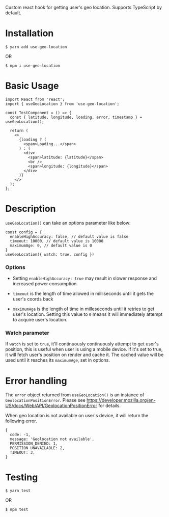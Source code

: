 Custom react hook for getting user's geo location. Supports TypeScript by default.

# Installation

```
$ yarn add use-geo-location
```

OR

```
$ npm i use-geo-location
```

# Basic Usage

```
import React from 'react';
import { useGeoLocation } from 'use-geo-location';

const TestComponent = () => {
  const { latitude, longitude, loading, error, timestamp } = useGeoLocation();

  return (
    <>
      {loading ? (
        <span>Loading...</span>
      ) : (
        <div>
          <span>latitude: {latitude}</span>
          <br />
          <span>longitude: {longitude}</span>
        </div>
      )}
    </>
  );
};

```

# Description

`useGeoLocation()` can take an options parameter like below:

```
const config = {
  enableHighAccuracy: false, // default value is false
  timeout: 10000, // default value is 10000
  maximumAge: 0, // default value is 0
}
useGeoLocation({ watch: true, config })
```

### Options

- Setting `enableHighAccuracy: true` may result in slower response and increased power consumption.

- `timeout` is the length of time allowed in milliseconds until it gets the user's coords back

- `maximumAge` is the length of time in milleseconds until it retries to get user's location. Setting this value to `0` means it will immediately attempt to acquire user's location.

### Watch parameter

If `watch` is set to `true`, it'll continuously continuously attempt to get user's position, this is useful when user is using a mobile device.
If it's set to true, it will fetch user's position on render and cache it. The cached value will be used until it reaches its `maximumAge`, set in options.

# Error handling

The `error` object returned from `useGeoLocation()` is an instance of `GeolocationPositionError`.
Please see https://developer.mozilla.org/en-US/docs/Web/API/GeolocationPositionError for details.

When geo location is not available on user's device, it will return the following error.

```
{
  code: -1,
  message: 'Geolocation not available',
  PERMISSION_DENIED: 1,
  POSITION_UNAVAILABLE: 2,
  TIMEOUT: 3,
}
```

# Testing

```
$ yarn test
```

OR

```
$ npm test
```
